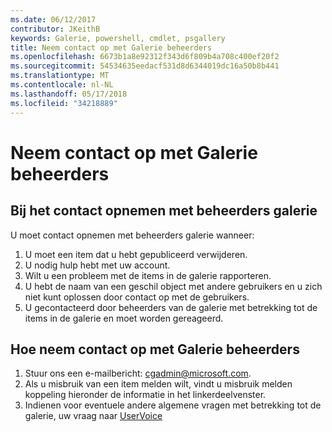 ```yaml
---
ms.date: 06/12/2017
contributor: JKeithB
keywords: Galerie, powershell, cmdlet, psgallery
title: Neem contact op met Galerie beheerders
ms.openlocfilehash: 6673b1a8e92312f343d6f809b4a708c400ef20f2
ms.sourcegitcommit: 54534635eedacf531d8d6344019dc16a50b8b441
ms.translationtype: MT
ms.contentlocale: nl-NL
ms.lasthandoff: 05/17/2018
ms.locfileid: "34218889"
---
```

# <a name="contact-gallery-administrators"></a>Neem contact op met Galerie beheerders

## <a name="when-to-contact-gallery-administrators"></a>Bij het contact opnemen met beheerders galerie

U moet contact opnemen met beheerders galerie wanneer:

1. U moet een item dat u hebt gepubliceerd verwijderen.
2. U nodig hulp hebt met uw account.
3. Wilt u een probleem met de items in de galerie rapporteren.
4. U hebt de naam van een geschil object met andere gebruikers en u zich niet kunt oplossen door contact op met de gebruikers.
5. U gecontacteerd door beheerders van de galerie met betrekking tot de items in de galerie en moet worden gereageerd.

## <a name="how-to-contact-gallery-administrators"></a>Hoe neem contact op met Galerie beheerders

1. Stuur ons een e-mailbericht: cgadmin@microsoft.com.
2. Als u misbruik van een item melden wilt, vindt u misbruik melden koppeling hieronder de informatie in het linkerdeelvenster.
3. Indienen voor eventuele andere algemene vragen met betrekking tot de galerie, uw vraag naar [UserVoice](http://windowsserver.uservoice.com/forums/301869-powershell)